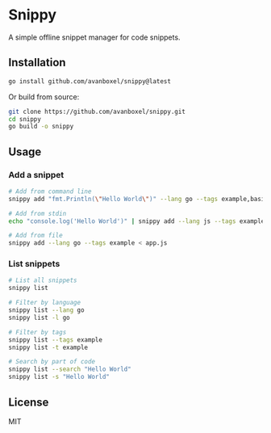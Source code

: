 # Snippy

A simple offline snippet manager for code snippets.

## Installation

```bash
go install github.com/avanboxel/snippy@latest
```

Or build from source:

```bash
git clone https://github.com/avanboxel/snippy.git
cd snippy
go build -o snippy
```

## Usage

### Add a snippet

```bash
# Add from command line
snippy add "fmt.Println(\"Hello World\")" --lang go --tags example,basic

# Add from stdin
echo "console.log('Hello World')" | snippy add --lang js --tags example

# Add from file
snippy add --lang go --tags example < app.js
```

### List snippets

```bash
# List all snippets
snippy list

# Filter by language
snippy list --lang go
snippy list -l go

# Filter by tags
snippy list --tags example
snippy list -t example

# Search by part of code
snippy list --search "Hello World"
snippy list -s "Hello World"
```

## License

MIT